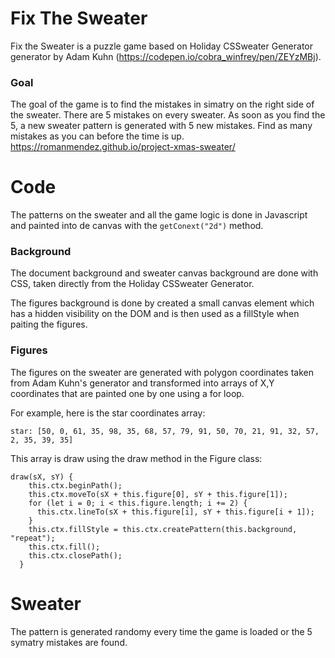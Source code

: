# Fix The Sweater

Fix the Sweater is a puzzle game based on Holiday CSSweater Generator generator by Adam Kuhn (https://codepen.io/cobra_winfrey/pen/ZEYzMBj).

### Goal

The goal of the game is to find the mistakes in simatry on the right side of the sweater. There are 5 mistakes on every sweater. As soon as you find the 5, a new sweater pattern is generated with 5 new mistakes. Find as many mistakes as you can before the time is up.
https://romanmendez.github.io/project-xmas-sweater/

# Code

The patterns on the sweater and all the game logic is done in Javascript and painted into de canvas with the `getConext("2d")` method.

### Background

The document background and sweater canvas background are done with CSS, taken directly from the Holiday CSSweater Generator.

The figures background is done by created a small canvas element which has a hidden visibility on the DOM and is then used as a fillStyle when paiting the figures.

### Figures

The figures on the sweater are generated with polygon coordinates taken from Adam Kuhn's generator and transformed into arrays of X,Y coordinates that are painted one by one using a for loop.

For example, here is the star coordinates array:

`star: [50, 0, 61, 35, 98, 35, 68, 57, 79, 91, 50, 70, 21, 91, 32, 57, 2, 35, 39, 35]`

This array is draw using the draw method in the Figure class:

```
draw(sX, sY) {
    this.ctx.beginPath();
    this.ctx.moveTo(sX + this.figure[0], sY + this.figure[1]);
    for (let i = 0; i < this.figure.length; i += 2) {
      this.ctx.lineTo(sX + this.figure[i], sY + this.figure[i + 1]);
    }
    this.ctx.fillStyle = this.ctx.createPattern(this.background, "repeat");
    this.ctx.fill();
    this.ctx.closePath();
  }
```

# Sweater

The pattern is generated randomy every time the game is loaded or the 5 symatry mistakes are found.
